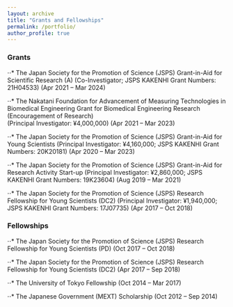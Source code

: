 ```yaml
---
layout: archive
title: "Grants and Fellowships"
permalink: /portfolio/
author_profile: true
---
```


### Grants

⋅⋅* The Japan Society for the Promotion of Science (JSPS) Grant-in-Aid for Scientific Research (A) 
(Co-Investigator; JSPS KAKENHI Grant Numbers: 21H04533) (Apr 2021 – Mar 2024)

⋅⋅* The Nakatani Foundation for Advancement of Measuring Technologies in Biomedical Engineering
Grant for Biomedical Engineering Research (Encouragement of Research)		
(Principal Investigator: ¥4,000,000) (Apr 2021 – Mar 2023)

⋅⋅* The Japan Society for the Promotion of Science (JSPS) Grant-in-Aid for Young Scientists
(Principal Investigator: ¥4,160,000; JSPS KAKENHI Grant Numbers: 20K20181) (Apr 2020 – Mar 2023)

⋅⋅* The Japan Society for the Promotion of Science (JSPS) Grant-in-Aid for Research Activity Start-up 
(Principal Investigator: ¥2,860,000; JSPS KAKENHI Grant Numbers: 19K23604) (Aug 2019 – Mar 2021)

⋅⋅* The Japan Society for the Promotion of Science (JSPS) Research Fellowship for Young Scientists (DC2) 
(Principal Investigator: ¥1,940,000; JSPS KAKENHI Grant Numbers: 17J07735) (Apr 2017 – Oct 2018)


### Fellowships

⋅⋅* The Japan Society for the Promotion of Science (JSPS) Research Fellowship for Young Scientists (PD) (Oct 2017 – Oct 2018)

⋅⋅* The Japan Society for the Promotion of Science (JSPS) Research Fellowship for Young Scientists (DC2) (Apr 2017 – Sep 2018)

⋅⋅* The University of Tokyo Fellowship (Oct 2014 – Mar 2017)

⋅⋅* The Japanese Government (MEXT) Scholarship (Oct 2012 – Sep 2014)

